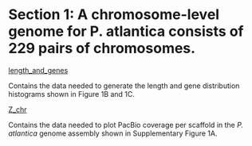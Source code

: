 # Section 1: A chromosome-level genome for P. atlantica consists of 229 pairs of chromosomes.

[length_and_genes](<https://github.com/charlottewright/P_atlantica_genome/tree/main/1_genome/length_and_genes>)

Contains the data needed to generate the length and gene distribution histograms shown in Figure 1B and 1C.

[Z_chr](<https://github.com/charlottewright/P_atlantica_genome/tree/main/1_genome/Z_chr>)

Contains the data needed to plot PacBio coverage per scaffold in the *P. atlantica* genome assembly shown in Supplementary Figure 1A.

